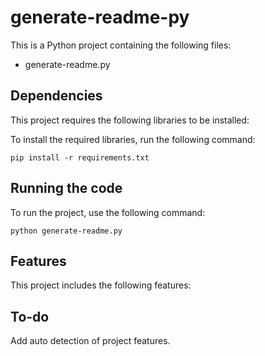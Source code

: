 # generate-readme-py

This is a Python project containing the following files:

- generate-readme.py

## Dependencies

This project requires the following libraries to be installed:

To install the required libraries, run the following command:

```
pip install -r requirements.txt
```

## Running the code

To run the project, use the following command:

```
python generate-readme.py
```

## Features

This project includes the following features:

## To-do

Add auto detection of project features.
